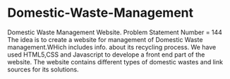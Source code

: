 # Domestic-Waste-Management
Domestic Waste Management Website.
Problem Statement Number = 144
The idea is to create a website for management of Domestic Waste management.WHich includes info. about its recycling process.
We have used HTML5,CSS and Javascript to develope a front end part of the website.
The website contains different types of domestic wastes and link sources for its solutions.
